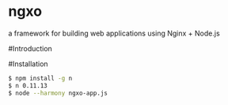 ngxo
===
a framework for building web applications using Nginx + Node.js


#Introduction

#Installation

```bash
$ npm install -g n
$ n 0.11.13
$ node --harmony ngxo-app.js
```






